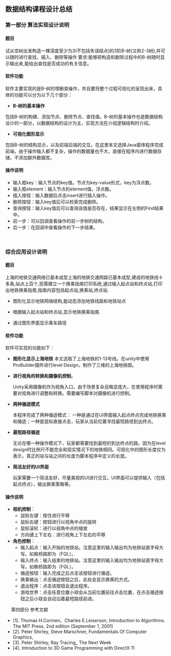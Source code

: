 ## 数据结构课程设计总结

### 第一部分 算法实现设计说明
#### 题目
试从空树出发构造一棵深度至少为3(不包括失误结点)的3阶B-树(又称2-3树),并可以随时进行查找、插入、删除等操作
要求:能够把构造和删除过程中的B-树随时显示输出来,能给出查找是否成功的有关信息。

#### 软件功能
软件主要实现的是B-树的增删查操作，并且要将整个过程可视化的呈现出来，具体的功能可以分为以下几个部分：
- **B-树的基本操作**

包括B-树的构建、添加节点、删除节点、查找值。B-树的基本操作也是数据结构设计的一部分，以数据结构的设计为主，实现方法在介绍逻辑结构时介绍。
- **可视化图形显示**

包括B-树的结构显示，以及前端后端的交互。在这里本文选择Java窗体程序完成前端，由于操作输入都不复杂，操作的数据量也不大，直接在程序内进行数据存储，不添加额外数据库。

#### 操作说明
 
- 输入框key：输入节点的key值。节点为key-value形式，key为浮点数。
- 输入框element：输入节点的element值。浮点数。
- 插入按钮：输入数据后点击insert进行插入操作。
- 删除按钮：输入key值后可以检索完成删除。
- 查询按钮：输入key值后可以查询该值是否存在，结果显示在左侧的Find结果中。
- 前一步：可以回调查看操作的前一步树的结构。
- 后一步：在回调中查看操作的下一步结果。


 
### 综合应用设计说明

#### 题目
上海的地铁交通网络已基本成型上海的地铁交通网路已基本成型,建成的地铁线十多条,站点上百个,现需建立一个换乘指南打印系统,通过输入起点站和终点站,打印出地铁换乘指南,指南内容包括起点站,换乘站,终点站.

- 图形化显示地铁网络结构,能动态添加地铁线路和地铁站点

- 根据输入起点站和终点站,显示地铁换乘指南.

- 通过图形界面显示乘车路径

#### 软件功能
软件可实现的功能如下：
- **图形化显示上海地铁**
    本文选取了上海地铁的1-13号线。在unity中使用ProBuilder插件进行level Design。制作了三维的上海地铁图。
- **进行视角的转换和摄像机控制**。

    Unity采用摄像机作为视角入口，由于场景复杂且略显庞大，在使用程序时需要对视角进行调整和转换。需要编写脚本对摄像机进行控制。
- **两种循迹模式**

    本程序完成了两种循迹模式：
    一种是通过在UI界面输入起点终点完成地铁换乘和循迹；一种是鼠标直接点击，玩家从当前位置寻找最短路径到达终点。
- **最短路径循迹**

    无论在哪一种操作模式下，玩家都需要找到最短的到达终点的路。因为在level design时比例尺不能完全和现实情况下的地铁相同。可视化中的图形长度仅为表示，真正的站与站之间的长度为脚本程序中定义的长度。
- **简洁友好的UI界面**

    玩家需要一个简洁友好，尽量美观的UI进行交互。UI界面可以提供输入（包括起点终点），输出换乘策略等。
   
#### 操作说明
- **相机控制**：
    - 鼠标左键：按住进行平移
    - 鼠标右键：按钮进行以视角中点的旋转
    - 鼠标滚轮：进行以视角中点的缩放
    - 方向键上下左右：进行视角上下左右的平移
- **角色控制**：
    - 输入起点：输入开始的地铁站。注意这里的输入输出均为地铁站首字母大写。如枫桥路即为（FQL）。
    - 输入终点：输入结束的地铁站。注意这里的输入输出均为地铁站首字母大写。如枫桥路即为（FQL）。
    - 循迹按钮：输入完成之后点击该按钮进行循迹。
    - 换乘输出：点击循迹按钮之后，此处会显示换乘的方式。
    - 退出程序：点击该按钮会退出程序。
    - 游戏世界：点击任意位置小球会从当前位置前往点击位置，在点击循迹按钮之后小球会自动沿着最短路径前进。

 
第四部分 参考文献
- [1]. Thomas H.Cormen、Charles E.Leiserson, Introduction to Algorithms. The MIT Press,  2nd edition (September 1, 2001)
- [2]. Peter Shirley, Steve Marschner, Fundamentals Of Computer Graphics,
- [3]. Peter Shirley, Ray Tracing_ The Next Week
- [4]. Introduction to 3D Game Programming with DirectX 11
